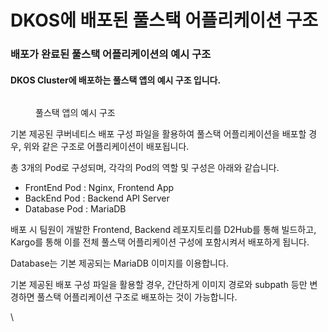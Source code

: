 # DKOS에 배포된 풀스택 어플리케이션 구조

### 배포가 완료된 풀스택 어플리케이션의 예시 구조

#### DKOS Cluster에 배포하는 풀스택 앱의 예시 구조 입니다.

<figure><img src="https://lh5.googleusercontent.com/-EZvuULkHEcMBtSLhOaqE8EaPokRMuclYhuWPXKC_kPw5AD832gSpRV5ViYzALAHRqYG0O5cjjJz0gQzSTm9B-6dZkw6w4ehy6UlomgjFt9O4XHFPs4AwXeWTM8PO-At5MuL5Mrhdmq0d9wQxR0Gxrg" alt=""><figcaption><p>풀스택 앱의 예시 구조</p></figcaption></figure>

기본 제공된 쿠버네티스 배포 구성 파일을 활용하여 풀스택 어플리케이션을 배포할 경우, 위와 같은 구조로 어플리케이션이 배포됩니다.

총 3개의 Pod로 구성되며, 각각의 Pod의 역할 및 구성은 아래와 같습니다.

* FrontEnd Pod : Nginx, Frontend App
* BackEnd Pod : Backend API Server
* Database Pod : MariaDB

배포 시 팀원이 개발한 Frontend, Backend 레포지토리를 D2Hub를 통해 빌드하고, Kargo를 통해 이를 전체 풀스택 어플리케이션 구성에 포함시켜서 배포하게 됩니다.

Database는 기본 제공되는 MariaDB 이미지를 이용합니다.

기본 제공된 배포 구성 파일을 활용할 경우, 간단하게 이미지 경로와 subpath 등만 변경하면 풀스택 어플리케이션 구조로 배포하는 것이 가능합니다.

\
